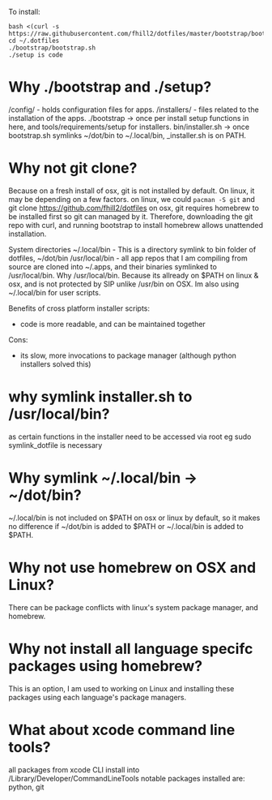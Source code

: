 To install:

```
bash <(curl -s https://raw.githubusercontent.com/fhill2/dotfiles/master/bootstrap/bootstrap.sh)
cd ~/.dotfiles
./bootstrap/bootstrap.sh
./setup is code 
```

# Why ./bootstrap and ./setup?
/config/ - holds configuration files for apps.
/installers/ - files related to the installation of the apps.
./bootstrap -> once per install setup functions in here, and tools/requirements/setup for installers. 
bin/installer.sh -> once bootstrap.sh symlinks ~/dot/bin to ~/.local/bin, _installer.sh is on PATH.


# Why not git clone?
Because on a fresh install of osx, git is not installed by default.
On linux, it may be depending on a few factors.
on linux, we could `pacman -S git` and git clone https://github.com/fhill2/dotfiles
on osx, git requires homebrew to be installed first so git can managed by it. Therefore, downloading the git repo with curl, and running bootstrap to install homebrew allows unattended installation.






System directories
~/.local/bin - This is a directory symlink to bin folder of dotfiles, ~/dot/bin
/usr/local/bin - all app repos that I am compiling from source are cloned into ~/.apps, and their binaries symlinked to /usr/local/bin. Why /usr/local/bin. Because its allready on $PATH on linux & osx, and is not protected by SIP unlike /usr/bin on OSX. Im also using ~/.local/bin for user scripts.





Benefits of cross platform installer scripts:
- code is more readable, and can be maintained together

Cons:
- its slow, more invocations to package manager (although python installers solved this)

# why symlink installer.sh to /usr/local/bin?
as certain functions in the installer need to be accessed via root
eg sudo symlink_dotfile is necessary


# Why symlink ~/.local/bin -> ~/dot/bin?
~/.local/bin is not included on $PATH on osx or linux by default, so it makes no difference if ~/dot/bin is added to $PATH or ~/.local/bin is added to $PATH.


# Why not use homebrew on OSX and Linux?
There can be package conflicts with linux's system package manager, and homebrew.

# Why not install all language specifc packages using homebrew?
This is an option, I am used to working on Linux and installing these packages using each language's package managers.

# What about xcode command line tools?
 all packages from xcode CLI install into /Library/Developer/CommandLineTools
 notable packages installed are:
 python, git

